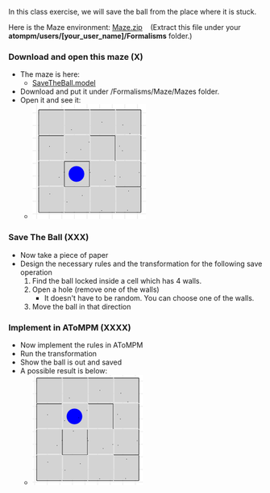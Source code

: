 In this class exercise, we will save the ball from the place where it is stuck.

Here is the Maze environment: [Maze.zip](../files/Maze.zip "Maze.zip")    (Extract this file under your **atompm/users/[your_user_name]/Formalisms** folder.)

### Download and open this maze (X)

*   The maze is here:
    *   [SaveTheBall.model](../models/SaveTheBall.model "SaveTheBall.model")
*   Download and put it under /Formalisms/Maze/Mazes folder.
*   Open it and see it:
    *   ![save the ball](../images/save_the_ball.png)

### Save The Ball (XXX)

*   Now take a piece of paper
*   Design the necessary rules and the transformation for the following save operation
    1.  Find the ball locked inside a cell which has 4 walls.
    2.  Open a hole (remove one of the walls)
        *   It doesn't have to be random. You can choose one of the walls.
    3.  Move the ball in that direction

### Implement in AToMPM (XXXX)

*   Now implement the rules in AToMPM
*   Run the transformation
*   Show the ball is out and saved
*   A possible result is below:
    *   ![ball is saved](../images/ball_is_saved.png)